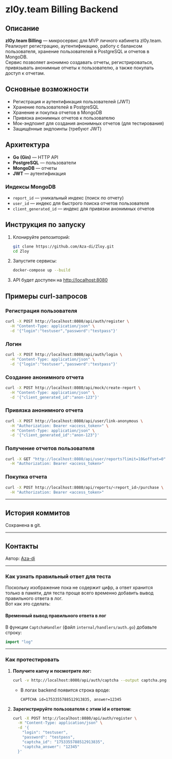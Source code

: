 # zl0y.team Billing Backend

## Описание

**zl0y.team Billing** — микросервис для MVP личного кабинета zl0y.team.  
Реализует регистрацию, аутентификацию, работу с балансом пользователя, хранение пользователей в PostgreSQL и отчетов в MongoDB.  
Сервис позволяет анонимно создавать отчеты, регистрироваться, привязывать анонимные отчеты к пользователю, а также покупать доступ к отчетам.

## Основные возможности

- Регистрация и аутентификация пользователей (JWT)
- Хранение пользователей в PostgreSQL
- Хранение и покупка отчетов в MongoDB
- Привязка анонимных отчетов к пользователю
- Мок-эндпоинт для создания анонимных отчетов (для тестирования)
- Защищённые эндпоинты (требуют JWT)

## Архитектура

- **Go (Gin)** — HTTP API
- **PostgreSQL** — пользователи
- **MongoDB** — отчеты
- **JWT** — аутентификация

### Индексы MongoDB

- `report_id` — уникальный индекс (поиск по отчету)
- `user_id` — индекс для быстрого поиска отчетов пользователя
- `client_generated_id` — индекс для привязки анонимных отчетов

## Инструкция по запуску

1. Клонируйте репозиторий:
   ```sh
   git clone https://github.com/Aza-di/Zloy.git
   cd Zloy
   ```

2. Запустите сервисы:
   ```sh
   docker-compose up --build
   ```

3. API будет доступен на [http://localhost:8080](http://localhost:8080)

## Примеры curl-запросов

### Регистрация пользователя

```sh
curl -X POST http://localhost:8080/api/auth/register \
  -H "Content-Type: application/json" \
  -d '{"login":"testuser","password":"testpass"}'
```

### Логин

```sh
curl -X POST http://localhost:8080/api/auth/login \
  -H "Content-Type: application/json" \
  -d '{"login":"testuser","password":"testpass"}'
```

### Создание анонимного отчета

```sh
curl -X POST http://localhost:8080/api/mock/create-report \
  -H "Content-Type: application/json" \
  -d '{"client_generated_id":"anon-123"}'
```

### Привязка анонимного отчета

```sh
curl -X POST http://localhost:8080/api/user/link-anonymous \
  -H "Authorization: Bearer <access_token>" \
  -H "Content-Type: application/json" \
  -d '{"client_generated_id":"anon-123"}'
```

### Получение отчетов пользователя

```sh
curl -X GET "http://localhost:8080/api/user/reports?limit=10&offset=0" \
  -H "Authorization: Bearer <access_token>"
```

### Покупка отчета

```sh
curl -X POST http://localhost:8080/api/reports/<report_id>/purchase \
  -H "Authorization: Bearer <access_token>"
```

---

## История коммитов

Сохранена в git.

---

## Контакты

Автор: [Aza-di](https://github.com/Aza-di) 

---

### Как узнать правильный ответ для теста

Поскольку изображение пока не содержит цифр, а ответ хранится только в памяти, для теста проще всего временно добавить вывод правильного ответа в лог.  
Вот как это сделать:

#### Временный вывод правильного ответа в лог

В функции `CaptchaHandler` (файл `internal/handlers/auth.go`) добавьте строку:

```go
import "log"
```

---

### Как протестировать

1. **Получите капчу и посмотрите лог:**
   ```sh
   curl -v http://localhost:8080/api/auth/captcha --output captcha.png
   ```
   - В логах backend появится строка вроде:
     ```
     CAPTCHA id=1753355788512913835, answer=12345
     ```

2. **Зарегистрируйте пользователя с этим id и ответом:**
   ```sh
   curl -X POST http://localhost:8080/api/auth/register \
     -H "Content-Type: application/json" \
     -d '{
       "login": "testuser",
       "password": "testpass",
       "captcha_id": "1753355788512913835",
       "captcha_answer": "12345"
     }'
   ```












